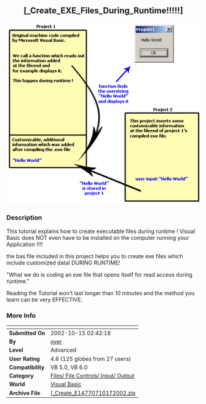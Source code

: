 ﻿<div align="center">

## \[\_Create\_EXE\_Files\_During\_Runtime\!\!\!\!\!\]

<img src="PIC2002101720434259.gif">
</div>

### Description

This tutorial explains how to create executable files during runtime ! Visual Basic does NOT even have to be installed on the computer running your Application !!!!

the bas file included in this project helps you to create exe files which include customized data! DURING RUNTIME!

"What we do is coding an exe file that opens itself for read access during runtime."

Reading the Tutorial won't last longer than 10 minutes and the method you learn can be very EFFECTIVE.
 
### More Info
 


<span>             |<span>
---                |---
**Submitted On**   |2002-10-15 02:42:18
**By**             |[over](https://github.com/Planet-Source-Code/PSCIndex/blob/master/ByAuthor/over.md)
**Level**          |Advanced
**User Rating**    |4.6 (125 globes from 27 users)
**Compatibility**  |VB 5\.0, VB 6\.0
**Category**       |[Files/ File Controls/ Input/ Output](https://github.com/Planet-Source-Code/PSCIndex/blob/master/ByCategory/files-file-controls-input-output__1-3.md)
**World**          |[Visual Basic](https://github.com/Planet-Source-Code/PSCIndex/blob/master/ByWorld/visual-basic.md)
**Archive File**   |[\[\_Create\_E14770710172002\.zip](https://github.com/Planet-Source-Code/over-create-exe-files-during-runtime__1-39917/archive/master.zip)








